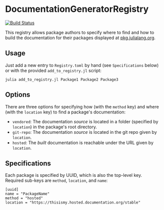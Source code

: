 # DocumentationGeneratorRegistry

[![Build Status](https://travis-ci.org/JuliaDocs/DocumentationGenerator.jl.svg?branch=master)](https://travis-ci.org/JuliaDocs/DocumentationGenerator.jl)

This registry allows package authors to specify where to find and how to build the documentation for their
packages displayed at [pkg.julialang.org](https://pkg.julialang.org/docs/).

## Usage
Just add a new entry to `Registry.toml` by hand (see `Specifications` below) or with the provided `add_to_registry.jl` script:
```
julia add_to_registry.jl Package1 Package2 Package3
```

## Options

There are three options for specifying how (with the `method` key) and where (with the `location` key) to find a package's documentation:
- `vendored`: The documentation *source* is located in a folder (specified by `location`) in the package's root directory.
- `git-repo`: The documentation *source* is located in the git repo given by `location`.
- `hosted`: The *built* documentation is reachable under the URL given by `location`.

## Specifications

Each package is specified by UUID, which is also the top-level key. Required sub-keys are `method`, `location`, and `name`:
```
[uuid]
name = "PackageName"
method = "hosted"
location = "https://thisismy.hosted.documentation.org/stable"
```
